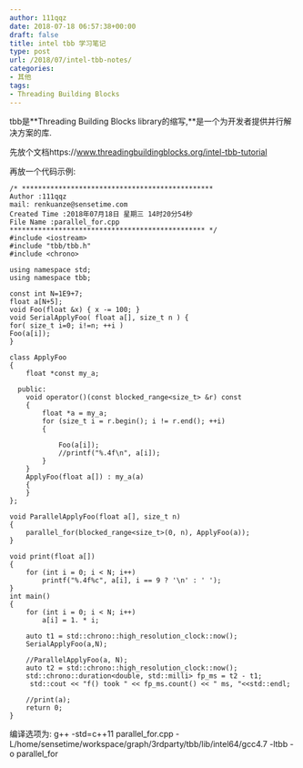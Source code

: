 ```yaml
---
author: 111qqz
date: 2018-07-18 06:57:38+00:00
draft: false
title: intel tbb 学习笔记
type: post
url: /2018/07/intel-tbb-notes/
categories:
- 其他
tags:
- Threading Building Blocks
---
```


tbb是**Threading Building Blocks library的缩写,**是一个为开发者提供并行解决方案的库.

先放个文档https://www.threadingbuildingblocks.org/intel-tbb-tutorial

再放一个代码示例:

    
    /* ***********************************************
    Author :111qqz
    mail: renkuanze@sensetime.com
    Created Time :2018年07月18日 星期三 14时20分54秒
    File Name :parallel_for.cpp
    ************************************************ */
    #include <iostream>
    #include "tbb/tbb.h"
    #include <chrono>
    
    using namespace std;
    using namespace tbb;
    
    const int N=1E9+7;
    float a[N+5];
    void Foo(float &x) { x -= 100; }
    void SerialApplyFoo( float a[], size_t n ) {
    for( size_t i=0; i!=n; ++i )
    Foo(a[i]);
    }
    
    class ApplyFoo
    {
        float *const my_a;
    
      public:
        void operator()(const blocked_range<size_t> &r) const
        {
            float *a = my_a;
            for (size_t i = r.begin(); i != r.end(); ++i)
            {
    
                Foo(a[i]);
                //printf("%.4f\n", a[i]);
            }
        }
        ApplyFoo(float a[]) : my_a(a)
        {
        }
    };
    
    void ParallelApplyFoo(float a[], size_t n)
    {
        parallel_for(blocked_range<size_t>(0, n), ApplyFoo(a));
    }
    
    void print(float a[])
    {
        for (int i = 0; i < N; i++)
            printf("%.4f%c", a[i], i == 9 ? '\n' : ' ');
    }
    int main()
    {
        for (int i = 0; i < N; i++)
            a[i] = 1. * i;
    
        auto t1 = std::chrono::high_resolution_clock::now();
        SerialApplyFoo(a,N);
    
        //ParallelApplyFoo(a, N);
        auto t2 = std::chrono::high_resolution_clock::now();
        std::chrono::duration<double, std::milli> fp_ms = t2 - t1;
         std::cout << "f() took " << fp_ms.count() << " ms, "<<std::endl;
        
        //print(a);
        return 0;
    }






编译选项为: g++ -std=c++11 parallel_for.cpp -L/home/sensetime/workspace/graph/3rdparty/tbb/lib/intel64/gcc4.7 -ltbb -o parallel_for






